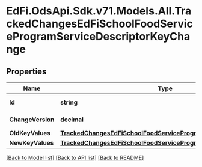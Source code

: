 # EdFi.OdsApi.Sdk.v71.Models.All.TrackedChangesEdFiSchoolFoodServiceProgramServiceDescriptorKeyChange

## Properties

Name | Type | Description | Notes
------------ | ------------- | ------------- | -------------
**Id** | **string** | Resource identifier | [optional] 
**ChangeVersion** | **decimal** | Change version | [optional] 
**OldKeyValues** | [**TrackedChangesEdFiSchoolFoodServiceProgramServiceDescriptorKey**](TrackedChangesEdFiSchoolFoodServiceProgramServiceDescriptorKey.md) |  | [optional] 
**NewKeyValues** | [**TrackedChangesEdFiSchoolFoodServiceProgramServiceDescriptorKey**](TrackedChangesEdFiSchoolFoodServiceProgramServiceDescriptorKey.md) |  | [optional] 

[[Back to Model list]](../README.md#documentation-for-models) [[Back to API list]](../README.md#documentation-for-api-endpoints) [[Back to README]](../README.md)

